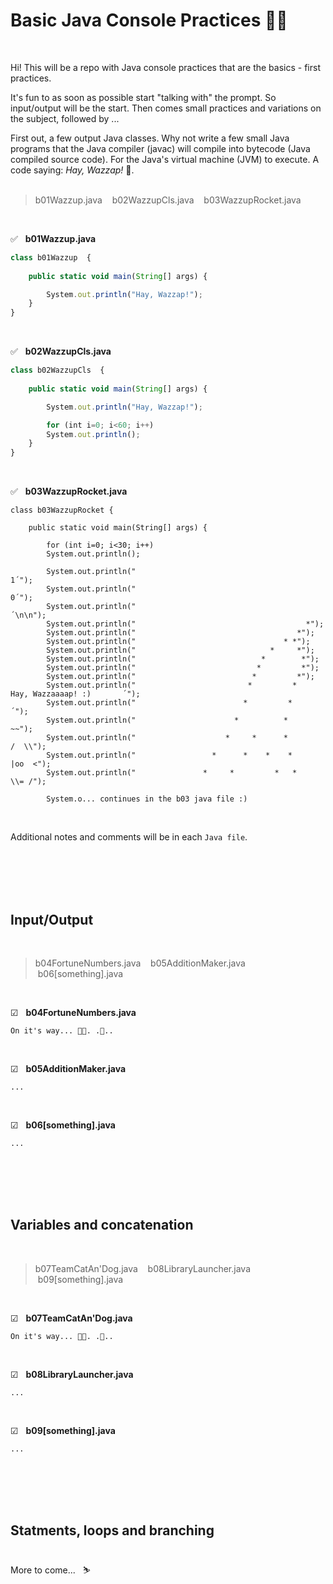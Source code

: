 # Basic Java Console Practices 🎄🎅

<br>

Hi!
This will be a repo with Java console practices that are the basics - first practices.<br>

It's fun to as soon as possible start "talking with" the prompt. So input/output will be the start. Then comes small practices and variations on the subject, followed by ...<br>

First out, a few output Java classes. Why not write a few small Java programs that the Java compiler (javac) will compile into bytecode (Java compiled source code). For the Java's virtual machine (JVM) to execute. A code saying: <i>Hay, Wazzap!</i> 🐋.<br><br>


> b01Wazzup.java &nbsp; &nbsp;b02WazzupCls.java &nbsp; &nbsp;b03WazzupRocket.java 

<br>

✅ &nbsp; <b>b01Wazzup.java</b>
``` javascript
class b01Wazzup  {
	
	public static void main(String[] args) {  

		System.out.println("Hay, Wazzap!"); 	
	}
} 
``` 
<br>

✅ &nbsp; <b>b02WazzupCls.java</b>
``` javascript
class b02WazzupCls  {
	
	public static void main(String[] args) {  

		System.out.println("Hay, Wazzap!");

		for (int i=0; i<60; i++)
		System.out.println();
	}
} 
```
<br>

✅ &nbsp; <b>b03WazzupRocket.java</b>
``` 
class b03WazzupRocket {
	
	public static void main(String[] args) { 
	 
		for (int i=0; i<30; i++)
		System.out.println();	
    	
 		System.out.println("                                                  1´");
 		System.out.println("                                              0´");
 		System.out.println("                                            ´\n\n"); 		  		 	
 		System.out.println("                                      *");
 		System.out.println("                                    *");
 		System.out.println("                                 * *");
 		System.out.println("                              *     *");
 		System.out.println("                            *        *");
 		System.out.println("                           *         *");
 		System.out.println("                          *         *");
 		System.out.println("                         *         *              Hay, Wazzaaaap! :)       ´");
 		System.out.println("                        *         *                                     ´");
 		System.out.println("                      *          *                                     ~~");
 		System.out.println("                    *     *      *                                    /  \\");
 		System.out.println("                 *      *    *    *                                  |oo  <");
 		System.out.println("               *     *         *   *                                  \\= /");
 		
 		System.o... continues in the b03 java file :)
```
<br>

Additional notes and comments will be in each `Java file`.

<br><br><br><br>




## Input/Output

<br>

> b04FortuneNumbers.java &nbsp; &nbsp;b05AdditionMaker.java &nbsp; &nbsp;b06[something].java

<br>

☑ &nbsp; <b>b04FortuneNumbers.java</b><br>
``` 
On it's way... 🐳🐬. .🐠..
```
<br>

☑ &nbsp; <b>b05AdditionMaker.java</b><br>
``` 
...
```
<br>

☑ &nbsp; <b>b06[something].java</b><br>
``` 
...
```
 
<br><br><br><br>




## Variables and concatenation 

<br>

> b07TeamCatAn'Dog.java &nbsp; &nbsp;b08LibraryLauncher.java &nbsp; &nbsp;b09[something].java

<br>

☑ &nbsp; <b>b07TeamCatAn'Dog.java</b><br>
``` 
On it's way... 🐳🐬. .🐠..
```
<br>

☑ &nbsp; <b>b08LibraryLauncher.java</b><br>
``` 
...
```
<br>

☑ &nbsp; <b>b09[something].java</b><br>
``` 
...
```
 
<br><br><br><br>




## Statments, loops and branching 
<br>
More to come... &nbsp; ⛷<br><br>

<br><br><br><br>